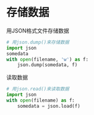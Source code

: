 # 存储数据

用JSON格式文件存储数据

```python
# 用json.dump()来存储数据
import json
somedata
with open(filename, 'w') as f:
    json.dump(somedata, f)
```

读取数据

```python
# 用json.read()来读取数据
import json
with open(filename) as f:
    somedata = json.load(f)
```


